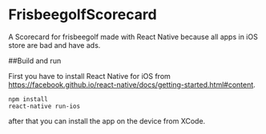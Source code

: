 # FrisbeegolfScorecard
A Scorecard for frisbeegolf made with React Native because all apps in iOS store are bad and have ads.

##Build and run

First you have to install React Native for iOS from https://facebook.github.io/react-native/docs/getting-started.html#content.

```
npm install
react-native run-ios
```

after that you can install the app on the device from XCode.
